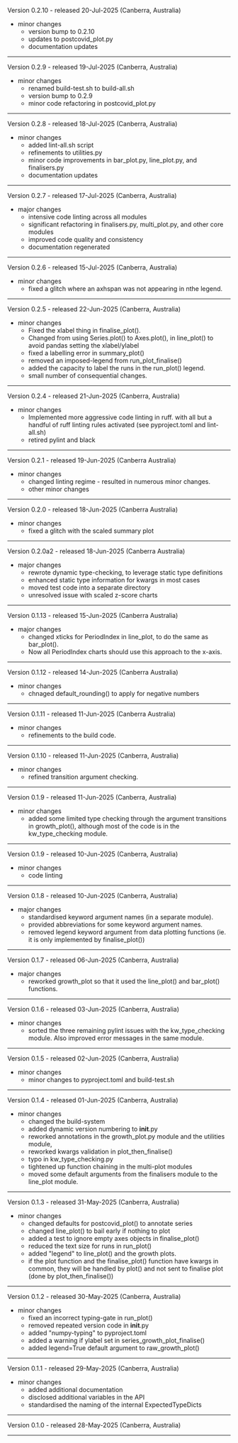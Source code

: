Version 0.2.10 - released 20-Jul-2025 (Canberra, Australia)

* minor changes
    - version bump to 0.2.10
    - updates to postcovid_plot.py
    - documentation updates

---

Version 0.2.9 - released 19-Jul-2025 (Canberra, Australia)

* minor changes
    - renamed build-test.sh to build-all.sh
    - version bump to 0.2.9
    - minor code refactoring in postcovid_plot.py

---

Version 0.2.8 - released 18-Jul-2025 (Canberra, Australia)

* minor changes
    - added lint-all.sh script
    - refinements to utilities.py
    - minor code improvements in bar_plot.py, line_plot.py, and finalisers.py
    - documentation updates

---

Version 0.2.7 - released 17-Jul-2025 (Canberra, Australia)

* major changes
    - intensive code linting across all modules
    - significant refactoring in finalisers.py, multi_plot.py, and other core modules
    - improved code quality and consistency
    - documentation regenerated

---

Version 0.2.6 - released 15-Jul-2025 (Canberra, Australia)

* minor changes
    - fixed a glitch where an axhspan was not appearing
      in nthe legend.

---

Version 0.2.5 - released 22-Jun-2025 (Canberra, Australia)

* minor changes
    - Fixed the xlabel thing in finalise_plot().
    - Changed from using Series.plot() to Axes.plot(),
      in line_plot() to avoid pandas setting the 
      xlabel/ylabel
    - fixed a labelling error in summary_plot()
    - removed an imposed-legend from run_plot_finalise()
    - added the capacity to label the runs in the run_plot() legend.
    - small number of consequential changes.

---

Version 0.2.4 - released 21-Jun-2025 (Canberra, Australia)

* minor changes
    - Implemented more aggressive code linting in ruff.
      with all but a handful of ruff linting rules
      activated (see pyproject.toml and lint-all.sh)
    - retired pylint and black

---

Version 0.2.1 - released 19-Jun-2025 (Canberra Australia)

* minor changes
    - changed linting regime - resulted in numerous minor 
      changes.
    - other minor changes

---

Version 0.2.0 - released 18-Jun-2025 (Canberra Australia)

* minor changes
    - fixed a glitch with the scaled summary plot

---

Version 0.2.0a2 - released 18-Jun-2025 (Canberra Australia)

* major changes
    - rewrote dynamic type-checking, to leverage static type 
      definitions
    - enhanced static type information for kwargs in most cases
    - moved test code into a separate directory
    - unresolved issue with scaled z-score charts

---

Version 0.1.13 - released 15-Jun-2025 (Canberra Australia)

* major changes
    - changed xticks for PeriodIndex in line_plot, to do the 
      same as bar_plot().
    - Now all PeriodIndex charts should use this approach to
      the x-axis.

---
Version 0.1.12 - released 14-Jun-2025 (Canberra Australia)

* minor changes
    - chnaged default_rounding() to apply for negative numbers

---

Version 0.1.11 - released 11-Jun-2025 (Canberra Australia)

* minor changes
     - refinements to the build code.

---

Version 0.1.10 - released 11-Jun-2025 (Canberra, Australia)

* minor changes
     - refined transition argument checking.

---

Version 0.1.9 - released 11-Jun-2025 (Canberra, Australia)

* minor changes
     - added some limited type checking through the argument
       transitions in growth_plot(), although most of the
       code is in the kw_type_checking module.

---

Version 0.1.9 - released 10-Jun-2025 (Canberra, Australia)

* minor changes
     - code linting

---

Version 0.1.8 - released 10-Jun-2025 (Canberra, Australia)

* major changes
     - standardised keyword argument names (in a separate module).
     - provided abbreviations for some keyword argument names.
     - removed legend keyword argument from data plotting functions 
       (ie. it is only implemented by finalise_plot())

---

Version 0.1.7 - released 06-Jun-2025 (Canberra, Australia)

* major changes
     - reworked growth_plot so that it used the line_plot()
       and bar_plot() functions. 

---

Version 0.1.6 - released 03-Jun-2025 (Canberra, Australia)

* minor changes
     - sorted the three remaining pylint issues with the 
       kw_type_checking module. Also improved error
       messages in the same module. 

---

Version 0.1.5 - released 02-Jun-2025 (Canberra, Australia)

* minor changes
     - minor changes to pyproject.toml and build-test.sh

---

Version 0.1.4 - released 01-Jun-2025 (Canberra, Australia)

* minor changes
     - changed the build-system
     - added dynamic version numbering to __init__.py
     - reworked annotations in the growth_plot.py module
       and the utilities module,
     - reworked kwargs validation in plot_then_finalise() 
     - typo in kw_type_checking.py
     - tightened up function chaining in the multi-plot modules
     - moved some default arguments from the finalisers module
       to the line_plot module.
     
---

Version 0.1.3 - released 31-May-2025 (Canberra, Australia)

* minor changes
     - changed defaults for postcovid_plot() to annotate series
     - changed line_plot() to bail early if nothing to plot
     - added a test to ignore empty axes objects in finalise_plot()
     - reduced the text size for runs in run_plot()
     - added "legend" to line_plot() and the growth plots.
     - if the plot function and the finalise_plot() function have
       kwargs in common, they will be handled by plot() and not
       sent to finalise plot (done by plot_then_finalise())
---

Version 0.1.2 - released 30-May-2025 (Canberra, Australia)

* minor changes
     - fixed an incorrect typing-gate in run_plot()
     - removed repeated version code in __init__.py
     - added "numpy-typing" to pyproject.toml
     - added a warning if ylabel set in series_growth_plot_finalise()
     - added legend=True default argument to raw_growth_plot()
---

Version 0.1.1 - released 29-May-2025 (Canberra, Australia)

* minor changes
     - added additional documentation
     - disclosed additional variables in the API
     - standardised the naming of the internal ExpectedTypeDicts
---

Version 0.1.0 - released 28-May-2025 (Canberra, Australia)

---
